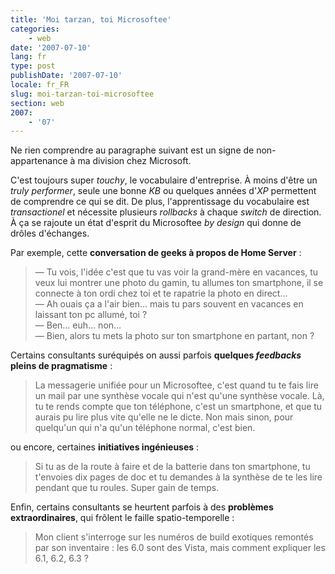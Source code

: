 ```yaml
---
title: 'Moi tarzan, toi Microsoftee'
categories:
    - web
date: '2007-07-10'
lang: fr
type: post
publishDate: '2007-07-10'
locale: fr_FR
slug: moi-tarzan-toi-microsoftee
section: web
2007:
    - '07'
---
```


Ne rien comprendre au paragraphe suivant est un signe de non-appartenance à ma division chez Microsoft.

C'est toujours super _touchy_, le vocabulaire d'entreprise. À moins d'être un _truly performer_, seule une bonne _KB_ ou quelques années d'_XP_ permettent de comprendre ce qui se dit. De plus, l'apprentissage du vocabulaire est _transactionel_ et nécessite plusieurs _rollbacks_ à chaque _switch_ de direction. À ça se rajoute un état d'esprit du Microsoftee _by design_ qui donne de drôles d'échanges.

Par exemple, cette **conversation de geeks à propos de Home Server** :

> — Tu vois, l'idée c'est que tu vas voir la grand-mère en vacances, tu veux lui montrer une photo du gamin, tu allumes ton smartphone, il se connecte à ton ordi chez toi et te rapatrie la photo en direct…  
> — Ah ouais ça a l'air bien… mais tu pars souvent en vacances en laissant ton pc allumé, toi ?  
> — Ben… euh… non…  
> — Bien, alors tu mets la photo sur ton smartphone en partant, non ?

Certains consultants suréquipés on aussi parfois **quelques _feedbacks_ pleins de pragmatisme** :

> La messagerie unifiée pour un Microsoftee, c'est quand tu te fais lire un mail par une synthèse vocale qui n'est qu'une synthèse vocale. Là, tu te rends compte que ton téléphone, c'est un smartphone, et que tu aurais pu lire plus vite qu'elle ne le dicte. Non mais sinon, pour quelqu'un qui n'a qu'un téléphone normal, c'est bien.

ou encore, certaines **initiatives ingénieuses** :

> Si tu as de la route à faire et de la batterie dans ton smartphone, tu t'envoies dix pages de doc et tu demandes à la synthèse de te les lire pendant que tu roules. Super gain de temps.

Enfin, certains consultants se heurtent parfois à des **problèmes extraordinaires**, qui frôlent le faille spatio-temporelle :

> Mon client s'interroge sur les numéros de build exotiques remontés par son inventaire : les 6.0 sont des Vista, mais comment expliquer les 6.1, 6.2, 6.3 ?
